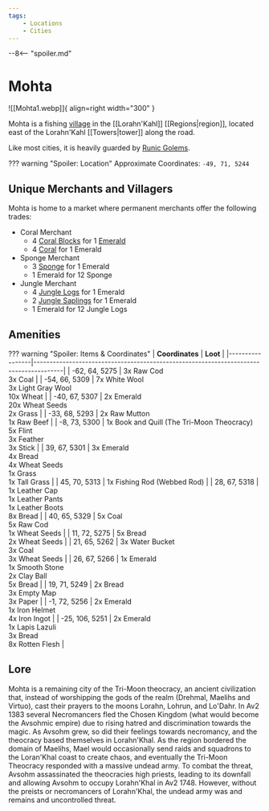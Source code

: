 ```yaml
---
tags:
    - Locations
    - Cities
---
```


--8<-- "spoiler.md"

# Mohta

![[Mohta1.webp]]{ align=right width="300" }

Mohta is a fishing [village](/Settlements) in the [[Lorahn'Kahl]] [[Regions|region]], located east of the Lorahn'Kahl [[Towers|tower]] along the road.

Like most cities, it is heavily guarded by [Runic Golems](https://minecraft.gamepedia.com/Iron_Golem).

??? warning "Spoiler: Location"
	Approximate Coordinates: `-49, 71, 5244`

## Unique Merchants and Villagers

Mohta is home to a market where permanent merchants offer the following trades:

- Coral Merchant
    - 4 [Coral Blocks](https://minecraft.gamepedia.com/Coral_Block) for 1 [Emerald](https://minecraft.gamepedia.com/Emerald)
    - 4 [Coral](https://minecraft.gamepedia.com/Coral) for 1 Emerald
- Sponge Merchant
    - 3 [Sponge](https://minecraft.gamepedia.com/Sponge) for 1 Emerald
    - 1 Emerald for 12 Sponge
- Jungle Merchant
    - 4 [Jungle Logs](https://minecraft.gamepedia.com/Log) for 1 Emerald
    - 2 [Jungle Saplings](https://minecraft.gamepedia.com/Sapling) for 1 Emerald
    - 1 Emerald for 12 Jungle Logs


## Amenities

??? warning "Spoiler: Items & Coordinates"
	| **Coordinates** | **Loot**                                                                              |
	|-----------------|---------------------------------------------------------------------------------------|
	| -62, 64, 5275   | 3x Raw Cod <br>3x Coal                                                                |
	| -54, 66, 5309   | 7x White Wool <br>3x Light Gray Wool <br>10x  Wheat                                   |
	| -40, 67, 5307   | 2x Emerald <br>20x Wheat Seeds <br>2x Grass                                           |
	| -33, 68, 5293   | 2x Raw Mutton <br>1x Raw Beef                                                         |
	| -8, 73, 5300    | 1x Book and Quill (The Tri-Moon Theocracy) <br>5x Flint <br>3x Feather <br>3x Stick   |
	| 39, 67, 5301    | 3x Emerald <br>4x Bread <br>4x Wheat Seeds <br>1x Grass <br>1x Tall Grass             |
	| 45, 70, 5313    | 1x Fishing Rod (Webbed Rod)                                                           |
	| 28, 67, 5318    | 1x Leather Cap <br>1x Leather Pants <br>1x Leather Boots <br>8x Bread                 |
	| 40, 65, 5329    | 5x Coal <br>5x Raw Cod <br>1x Wheat Seeds                                             |
	| 11, 72, 5275    | 5x Bread <br>2x Wheat Seeds                                                           |
	| 21, 65, 5262    | 3x Water Bucket <br>3x Coal <br>3x Wheat Seeds                                        |
	| 26, 67, 5266    | 1x Emerald <br>1x Smooth Stone <br>2x Clay Ball <br>5x Bread                          |
	| 19, 71, 5249    | 2x Bread <br>3x Empty Map <br>3x Paper                                                |
	| -1, 72, 5256    | 2x Emerald <br>1x Iron Helmet <br>4x Iron Ingot                                       |
	| -25, 106, 5251  | 2x Emerald <br>1x Lapis Lazuli <br>3x Bread <br>8x Rotten Flesh                       |


## Lore

Mohta is a remaining city of the Tri-Moon theocracy, an ancient civilization that, instead of worshipping the gods of the realm (Drehmal, Maelihs and Virtuo), cast their prayers to the moons Lorahn, Lohrun, and Lo'Dahr. In Av2 1383 several Necromancers fled the Chosen Kingdom (what would become the Avsohmic empire) due to rising hatred and discrimination towards the magic. As Avsohm grew, so did their feelings towards necromancy, and the theocracy based themselves in Lorahn'Khal. As the region bordered the domain of Maelihs, Mael would occasionally send raids and squadrons to the Loran'Khal coast to create chaos, and eventually the Tri-Moon Theocracy responded with a massive undead army. To combat the threat, Avsohm assassinated the theocracies high priests, leading to its downfall and allowing Avsohm to occupy Lorahn'Khal in Av2 1748. However, without the preists or necromancers of Lorahn'Khal, the undead army was and remains and uncontrolled threat.

